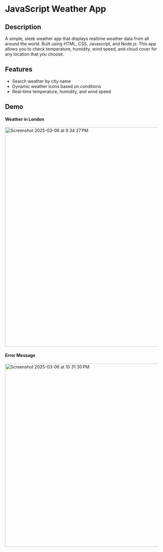 # JavaScript Weather App

## Description
A simple, sleek weather app that displays realtime weather data from all around the world. Built using HTML, CSS, Javascript, and Node.js. This app allows you to check temperature, humidity, wind speed, and cloud cover for any location that you choose. 

## Features 
- Search weather by city name
- Dynamic weather icons based on conditions
- Real-time temperature, humidity, and wind speed

## Demo
#### Weather in London


<img width="721" alt="Screenshot 2025-03-06 at 9 34 27 PM" src="https://github.com/user-attachments/assets/5d093020-9aa5-44eb-b2b3-b26f60e3a346" /> 



#### Error Message


<img width="602" alt="Screenshot 2025-03-06 at 10 31 30 PM" src="https://github.com/user-attachments/assets/fe282d50-386b-4602-96b8-3467bd854910" />
